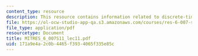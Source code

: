 ```yaml
---
content_type: resource
description: This resource contains information related to discrete-time fourier transform.
file: https://ol-ocw-studio-app-qa.s3.amazonaws.com/courses/res-6-007-signals-and-systems-spring-2011/171a9e4a2c0b4465f3934065f335e85c_MITRES_6_007S11_lec11.pdf
file_type: application/pdf
resourcetype: Document
title: MITRES_6_007S11_lec11.pdf
uid: 171a9e4a-2c0b-4465-f393-4065f335e85c
---
```

